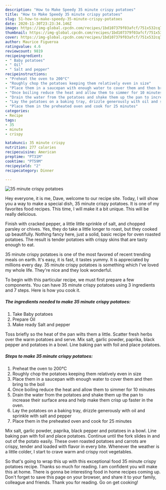 ```yaml
---
description: "How to Make Speedy 35 minute crispy potatoes"
title: "How to Make Speedy 35 minute crispy potatoes"
slug: 51-how-to-make-speedy-35-minute-crispy-potatoes
date: 2020-11-30T23:23:34.146Z
image: https://img-global.cpcdn.com/recipes/1bd107379f03afcf/751x532cq70/35-minute-crispy-potatoes-recipe-main-photo.jpg
thumbnail: https://img-global.cpcdn.com/recipes/1bd107379f03afcf/751x532cq70/35-minute-crispy-potatoes-recipe-main-photo.jpg
cover: https://img-global.cpcdn.com/recipes/1bd107379f03afcf/751x532cq70/35-minute-crispy-potatoes-recipe-main-photo.jpg
author: Maurice Figueroa
ratingvalue: 4.6
reviewcount: 9819
recipeingredient:
- " Baby potatoes"
- " Oil"
- " Salt and pepper"
recipeinstructions:
- "Preheat the oven to 200°C"
- "Roughly chop the potatoes keeping them relatively even in size"
- "Place them in a saucepan with enough water to cover them and then bring to the boil"
- "Once boiling reduce the heat and allow them to simmer for 10 minutes"
- "Drain the water from the potatoes and shake them up the pan to increase their surface area and help make them crisp up faster in the oven."
- "Lay the potatoes on a baking tray, drizzle generously with oil and sprinkle with salt and pepper"
- "Place them in the preheated oven and cook for 25 minutes"
categories:
- Recipe
tags:
- 35
- minute
- crispy

katakunci: 35 minute crispy 
nutrition: 277 calories
recipecuisine: American
preptime: "PT31M"
cooktime: "PT59M"
recipeyield: "2"
recipecategory: Dinner

---
```



![35 minute crispy potatoes](https://img-global.cpcdn.com/recipes/1bd107379f03afcf/751x532cq70/35-minute-crispy-potatoes-recipe-main-photo.jpg)

Hey everyone, it is me, Dave, welcome to our recipe site. Today, I will show you a way to make a special dish, 35 minute crispy potatoes. It is one of my favorites food recipes. This time, I will make it a bit unique. This will be really delicious.

Finish with cracked pepper, a little little sprinkle of salt, and chopped parsley or chives. Yes, they do take a little longer to roast, but they cooked up beautifully. Nothing fancy here, just a solid, basic recipe for oven roasted potatoes. The result is tender potatoes with crispy skins that are tasty enough to eat.

35 minute crispy potatoes is one of the most favored of recent trending meals on earth. It's easy, it is fast, it tastes yummy. It is appreciated by millions every day. 35 minute crispy potatoes is something which I've loved my whole life. They're nice and they look wonderful.


To begin with this particular recipe, we must first prepare a few components. You can have 35 minute crispy potatoes using 3 ingredients and 7 steps. Here is how you cook it.

<!--inarticleads1-->

##### The ingredients needed to make 35 minute crispy potatoes:

1. Take  Baby potatoes
1. Prepare  Oil
1. Make ready  Salt and pepper


Toss briefly so the heat of the pan wilts them a little. Scatter fresh herbs over the warm potatoes and serve. Mix salt, garlic powder, paprika, black pepper and potatoes in a bowl. Line baking pan with foil and place potatoes. 

<!--inarticleads2-->

##### Steps to make 35 minute crispy potatoes:

1. Preheat the oven to 200°C
1. Roughly chop the potatoes keeping them relatively even in size
1. Place them in a saucepan with enough water to cover them and then bring to the boil
1. Once boiling reduce the heat and allow them to simmer for 10 minutes
1. Drain the water from the potatoes and shake them up the pan to increase their surface area and help make them crisp up faster in the oven.
1. Lay the potatoes on a baking tray, drizzle generously with oil and sprinkle with salt and pepper
1. Place them in the preheated oven and cook for 25 minutes


Mix salt, garlic powder, paprika, black pepper and potatoes in a bowl. Line baking pan with foil and place potatoes. Continue until the fork slides in and out of the potato easily. These oven roasted potatoes and carrots are crispy, tender and loaded with flavor in every bite. Whenever the weather is a little colder, I start to crave warm and crispy root vegetables. 

So that's going to wrap this up with this exceptional food 35 minute crispy potatoes recipe. Thanks so much for reading. I am confident you will make this at home. There is gonna be interesting food in home recipes coming up. Don't forget to save this page on your browser, and share it to your family, colleague and friends. Thank you for reading. Go on get cooking!
